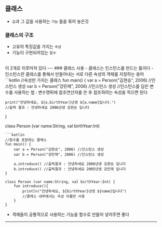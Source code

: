 ## 클래스
- `값`과 그 값을 사용하는 `기능` 들을 묶어 놓은것
### 클래스의 구조
- 고유의 특징값을 가지는 `속성` 
- 기능이 구현되어있는 `함수` <br>
<br>
이 2개로 이루어져 있다
---
### 클래스 사용
- 클래스는 인스턴스를 만드는 틀이다
    - 인스턴스란 클래스를 통해서 만들어내는 서로 다른 속성의 객체를 지칭하는 용어
```kotlin
//속성만 가지는 클래스
fun main() {
    var a = Person("김현승", 2006) //인스턴스 생성
    var b = Person("강민제", 2006) //인스턴스 생성
    //인스턴스를 담은 변수를 사용하는 법 : 변수명뒤에 참조연산자를 쓴 후 참조하려는 속성을 적으면 된다

    print("안녕하세요, ${a.birthYear}년생 ${a.name}입니다.")
    //출력 결과 : 안녕하세요 2006년생 김현승 입니다
}

class Person (var name:String, val birthYear:Int)
```
```kotlin
//함수를 포함하는 클래스
fun main() {
    var a = Person("김현승", 2006) //인스턴스 생성
    var b = Person("강민제", 2006) //인스턴스 생성

    a.introduce() //출력결과 : 안녕하세요 2006년생 김현승 입니다
    b.introduce() //출력결과 : 안녕하세요 2005년생 강민제 입니다
}

class Person (var name:String, val birthYear:Int) {
    fun introduce(){
        println("안녕하세요, ${birthYear}년생 ${name}입니다")
        //클래스 내부에서는 속성 이름만 사용
    }
}
```
- 객체들이 공통적으로 사용하는 기능을 함수로 만들어 넣어주면 좋다
---